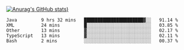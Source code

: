 [![Anurag's GitHub stats](https://github-readme-stats.vercel.app/api?username=Old-Camel&show_icons=true&theme=dark))](https://github.com/anuraghazra/github-readme-stats)
<!--START_SECTION:waka-->
```text
Java         9 hrs 32 mins   ██████████████████████▓░░   91.14 % 
XML          24 mins         █░░░░░░░░░░░░░░░░░░░░░░░░   03.85 % 
Other        13 mins         ▓░░░░░░░░░░░░░░░░░░░░░░░░   02.17 % 
TypeScript   13 mins         ▓░░░░░░░░░░░░░░░░░░░░░░░░   02.11 % 
Bash         2 mins          ░░░░░░░░░░░░░░░░░░░░░░░░░   00.37 % 
```
<!--END_SECTION:waka-->

